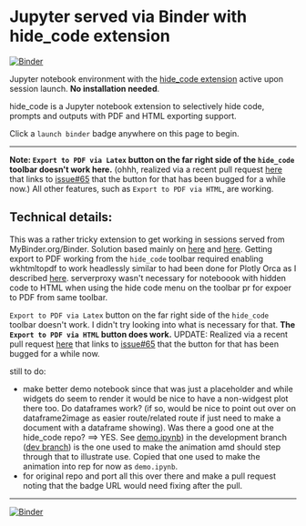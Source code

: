 # Jupyter served via Binder with hide_code extension

[![Binder](https://mybinder.org/badge_logo.svg)](https://beta.mybinder.org/v2/gh/bobturneruk/jupyter_hide_code/master?filepath=index.ipynb) 

Jupyter notebook environment with the [hide_code extension](https://github.com/kirbs-/hide_code) active upon session launch. **No installation needed**.

hide_code is a Jupyter notebook extension to selectively hide code, prompts and outputs with PDF and HTML exporting support.

Click a `launch binder` badge anywhere on this page to begin.

-----

**Note: `Export to PDF via Latex` button on the far right side of the `hide_code` toolbar doesn't work here.** (ohhh, realized via a recent pull request [here](https://github.com/kirbs-/hide_code/pull/83) that links to [issue#65](https://github.com/kirbs-/hide_code/issues/65) that the button for that has been bugged for a while now.) All other features, such as `Export to PDF via HTML`, are working.

## Technical details:

This was a rather tricky extension to get working in sessions served from MyBinder.org/Binder. Solution based mainly on [here](https://stackoverflow.com/a/39169844/8508004) and [here](https://github.com/binder-examples/jupyter-extension/blob/1fecbd818ef84980ec1043e4b57edebf7053d1f9/postBuild). Getting export to PDF working from the `hide_code` toolbar required enabling wkhtmltopdf to work headlessly similar to had been done for Plotly Orca as I described [here](https://discourse.jupyter.org/t/using-plotlys-orca-to-generate-static-plots-in-binder-served-sessions/1232/4?u=fomightez). serverproxy wasn't necessary for noteboook with hidden code to HTML when using the hide code menu on the toolbar pr for expoer to PDF from same toolbar. 

`Export to PDF via Latex` button on the far right side of the `hide_code` toolbar doesn't work. I didn't try looking into what is necessary for that. **The `Export to PDF via HTML` button does work.** UPDATE: Realized via a recent pull request [here](https://github.com/kirbs-/hide_code/pull/83) that links to [issue#65](https://github.com/kirbs-/hide_code/issues/65) that the button for that has been bugged for a while now.

still to do:
- make better demo notebook since that was just a placeholder and while widgets do seem to render it would be nice to have a non-widgest plot there too. Do dataframes work? (if so, would be nice to point out over on dataframe2image as easier route/related route if just need to make a document with a dataframe showing). Was there a good one at the hide_code repo?  ==> YES. See [demo.ipynb](https://github.com/kirbs-/hide_code/tree/2508c28a065d99143e463837f7885c74e754dc1b)) in the development branch ([dev branch](https://github.com/kirbs-/hide_code/blob/dev/demo.ipynb)) is the one used to make the animation amd should step through that to illustrate use. Copied that one used to make the animation into rep for now as `demo.ipynb`.
- for original repo and port all this over there and make a pull request noting that the badge URL would need fixing after the pull.


-----

[![Binder](https://mybinder.org/badge_logo.svg)](https://beta.mybinder.org/v2/gh/fomightez/jupyter_hide_code/master?filepath=index.ipynb) 
